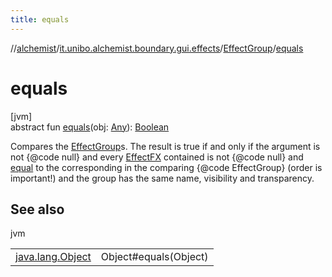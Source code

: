 ```yaml
---
title: equals
---
```

//[alchemist](../../../index.html)/[it.unibo.alchemist.boundary.gui.effects](../index.html)/[EffectGroup](index.html)/[equals](equals.html)



# equals



[jvm]\
abstract fun [equals](equals.html)(obj: [Any](https://kotlinlang.org/api/latest/jvm/stdlib/kotlin/-any/index.html)): [Boolean](https://kotlinlang.org/api/latest/jvm/stdlib/kotlin/-boolean/index.html)



Compares the [EffectGroup](index.html)s. The result is true if and only if the argument is not {@code null} and every [EffectFX](../-effect-f-x/index.html) contained is not {@code null} and [equal](https://docs.oracle.com/javase/8/docs/api/java/lang/Object.html#equals-java.lang.Object-) to the corresponding in the comparing {@code EffectGroup} (order is important!) and the group has the same name, visibility and transparency.



## See also


jvm

| | |
|---|---|
| [java.lang.Object](https://docs.oracle.com/javase/8/docs/api/java/lang/Object.html#equals-java.lang.Object-) | Object#equals(Object) |




